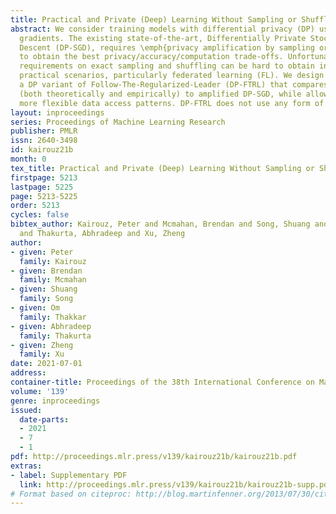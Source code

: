 ```yaml
---
title: Practical and Private (Deep) Learning Without Sampling or Shuffling
abstract: We consider training models with differential privacy (DP) using mini-batch
  gradients. The existing state-of-the-art, Differentially Private Stochastic Gradient
  Descent (DP-SGD), requires \emph{privacy amplification by sampling or shuffling}
  to obtain the best privacy/accuracy/computation trade-offs. Unfortunately, the precise
  requirements on exact sampling and shuffling can be hard to obtain in important
  practical scenarios, particularly federated learning (FL). We design and analyze
  a DP variant of Follow-The-Regularized-Leader (DP-FTRL) that compares favorably
  (both theoretically and empirically) to amplified DP-SGD, while allowing for much
  more flexible data access patterns. DP-FTRL does not use any form of privacy amplification.
layout: inproceedings
series: Proceedings of Machine Learning Research
publisher: PMLR
issn: 2640-3498
id: kairouz21b
month: 0
tex_title: Practical and Private (Deep) Learning Without Sampling or Shuffling
firstpage: 5213
lastpage: 5225
page: 5213-5225
order: 5213
cycles: false
bibtex_author: Kairouz, Peter and Mcmahan, Brendan and Song, Shuang and Thakkar, Om
  and Thakurta, Abhradeep and Xu, Zheng
author:
- given: Peter
  family: Kairouz
- given: Brendan
  family: Mcmahan
- given: Shuang
  family: Song
- given: Om
  family: Thakkar
- given: Abhradeep
  family: Thakurta
- given: Zheng
  family: Xu
date: 2021-07-01
address:
container-title: Proceedings of the 38th International Conference on Machine Learning
volume: '139'
genre: inproceedings
issued:
  date-parts:
  - 2021
  - 7
  - 1
pdf: http://proceedings.mlr.press/v139/kairouz21b/kairouz21b.pdf
extras:
- label: Supplementary PDF
  link: http://proceedings.mlr.press/v139/kairouz21b/kairouz21b-supp.pdf
# Format based on citeproc: http://blog.martinfenner.org/2013/07/30/citeproc-yaml-for-bibliographies/
---
```


